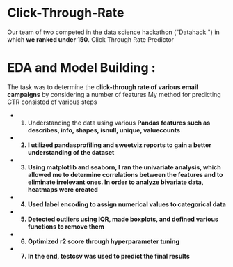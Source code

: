 # Click-Through-Rate
Our team of two competed in the data science hackathon ("Datahack ") in which <strong>we ranked under 150</strong>.
Click Through Rate Predictor
# EDA and Model Building :
The task was to determine the <strong>click-through rate of various email campaigns</strong> by considering a number of features
My method for predicting CTR consisted of various steps
* 1. Understanding the data using various <strong>Pandas features such as describes, info, shapes, isnull, unique, valuecounts
* 2. I utilized <strong>pandasprofiling and sweetviz reports</strong> to gain a better understanding of the dataset
* 3. Using matplotlib and seaborn, I ran the univariate analysis, which allowed me to determine correlations between the features and to eliminate irrelevant ones. In order to analyze bivariate data, heatmaps were created
* 4. Used label encoding to assign numerical values to categorical data
* 5. Detected outliers using IQR, made boxplots, and defined various functions to remove them
* 6. Optimized r2 score through hyperparameter tuning
* 7. In the end, testcsv was used to predict the final results
